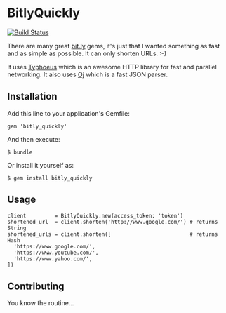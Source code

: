 # BitlyQuickly

[![Build Status](https://travis-ci.org/ollie/bitly_quickly.png?branch=master)](https://travis-ci.org/ollie/bitly_quickly)

There are many great [bit.ly](https://bitly.com/) gems, it's just that I wanted something as fast and as simple as possible.
It can only shorten URLs. :-)

It uses [Typhoeus](https://github.com/typhoeus/typhoeus) which is an awesome HTTP library for fast
and parallel networking. It also uses [Oj](https://github.com/ohler55/oj) which is a fast JSON parser.

## Installation

Add this line to your application's Gemfile:

    gem 'bitly_quickly'

And then execute:

    $ bundle

Or install it yourself as:

    $ gem install bitly_quickly

## Usage

    client         = BitlyQuickly.new(access_token: 'token')
    shortened_url  = client.shorten('http://www.google.com/') # returns String
    shortened_urls = client.shorten([                         # returns Hash
      'https://www.google.com/',
      'https://www.youtube.com/',
      'https://www.yahoo.com/',
    ])

## Contributing

You know the routine…
